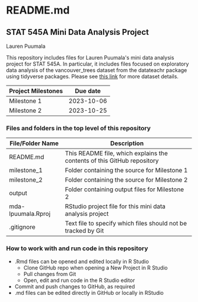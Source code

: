 # README.md
## STAT 545A Mini Data Analysis Project
Lauren Puumala

This repository includes files for Lauren Puumala's mini data analysis project for STAT 545A. In particular, it includes files focused on exploratory data analysis of the vancouver_trees dataset from the datateachr package using tidyverse packages. Please see [this link](https://opendata.vancouver.ca/explore/dataset/street-trees/information/?disjunctive.species_name&disjunctive.common_name&disjunctive.on_street&disjunctive.neighbourhood_name) for more dataset details.

Project Milestones | Due date
-------------------|----------
Milestone 1 | 2023-10-06
Milestone 2 | 2023-10-25

### Files and folders in the top level of this repository
File/Folder Name | Description
-----------------|-------------
README.md | This README file, which explains the contents of this GitHub repository
milestone_1 | Folder containing the source for Milestone 1
milestone_2 | Folder containing the source for Milestone 2
output | Folder containing output files for Milestone 2
mda-lpuumala.Rproj | RStudio project file for this mini data analysis project
.gitignore | Text file to specify which files should not be tracked by Git


### How to work with and run code in this repository
- .Rmd files can be opened and edited locally in R Studio
  - Clone GitHub repo when opening a New Project in R Studio
  - Pull changes from Git
  - Open, edit and run code in the R Studio editor
- Commit and push changes to GitHub, as required
- .md files can be edited directly in GitHub or locally in RStudio

